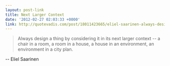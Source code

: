 ```yaml
---
layout: post-link
title: Next Larger Context
date: '2012-02-27 02:03:33 +0000'
link: http://quotevadis.com/post/18011423665/eliel-saarinen-always-design-things-by-context
---
```

> Always design a thing by considering it in its next larger context -- a chair in a room, a room in a house, a house in an environment, an environment in a city plan.

 -- Eliel Saarinen